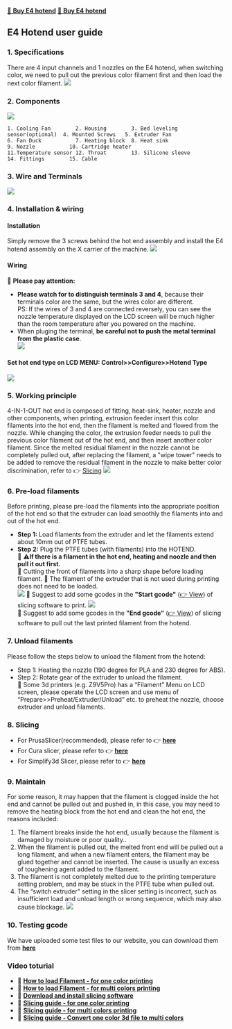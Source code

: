 [:gift: **Buy E4 hotend**](https://bit.ly/39qDtKp)
[:gift: **Buy E4 hotend**](https://www.aliexpress.com/item/1005002951777699.html)

## E4 Hotend user guide
### 1. Specifications
There are 4 input channels and 1 nozzles on the E4 hotend, when switching color, we need to pull out the previous color filament first and then load the next color filament.
![](./E4-1.jpg)

### 2. Components
![](./E4-2.jpg)
>
    1. Cooling Fan        2. Housing        3. Bed leveling sensor(optional)  4. Mounted Screws   5. Extruder Fan
    6. Fan Duck           7. Heating block  8. Heat sink                      9. Nozzle           10. Cartridge heater 
    11.Temperature sensor 12. Throat        13. Silicone sleeve               14. Fittings        15. Cable

### 3. Wire and Terminals
![](./E4-3.jpg)

### 4. Installation & wiring
#### Installation
Simply remove the 3 screws behind the hot end assembly and install the E4 hotend assembly on the X carrier of the machine.
![](./E4-4.jpg)  
#### Wiring
:loudspeaker: **Please pay attention:** 
- **Please watch for to distinguish terminals 3 and 4**, because their terminals  color are the same, but the wires color are different.    
PS: If the wires of 3 and 4 are connected reversely, you can see the nozzle temperature displayed on the LCD screen will be much higher than the room temperature after you powered on the machine.
- When pluging the terminal, **be careful not to push the metal terminal from the plastic case**.  
![](./E4_wiring.jpg)  
#### Set hot end type on LCD MENU: Control>>Configure>>Hotend Type
![](./hotendtype-nonmix.jpg)  

### 5. Working principle
4-IN-1-OUT hot end is composed of fitting, heat-sink, heater, nozzle and other components, when printing, extrusion feeder insert this color filaments into the hot end, then the filament is melted and flowed from the nozzle.
While changing the color, the extrusion feeder needs to pull the previous color filament out of the hot end, and then insert another color filament. 
Since the melted residual filament in the nozzle cannot be completely pulled out, after replacing the filament, a "wipe tower" needs to be added to remove the residual filament in the nozzle to make better color discrimination, refer to :point_right: [Slicing](#8-slicing)
![](./E4-5.jpg) 

###  6. Pre-load filaments
Before printing, please pre-load the filaments into the appropriate position of the hot end so that the extruder can load smoothly the filaments into and out of the hot end.
- **Step 1:** Load filaments from the extruder and let the filaments extend about 10mm out of PTFE tubes.
- **Step 2:** Plug the PTFE tubes (with filaments) into the HOTEND.  
:pushpin: :warning:**If there is a filament in the hot end, heating and noozle and then pull it out first.**    
:pushpin: Cutting the front of filaments into a sharp shape before loading filament. 
:pushpin: The filament of the extruder that is not used during printing does not need to be loaded.   
![](./E4-6.jpg) 
:pushpin: Suggest to add some gcodes in the **"Start gcode"** ([:point_right: View](./E4_start_end_gcode.md)) of slicing software to print. 
![](./Preload_line.jpg)   
:pushpin: Suggest to add some gcodes in the **"End gcode"** ([:point_right: View](./E4_start_end_gcode.md)) of slicing software to pull out the last printed filament from the hotend.      


### 7. Unload filaments
Please follow the steps below to unload the filament from the hotend:
- Step 1: Heating the nozzle (190 degree for PLA and 230 degree for ABS).
- Step 2: Rotate gear of the extruder to unload the filament.   
:star2: Some 3d printers (e.g. Z9V5Pro) has a “Filament” Menu on LCD screen, please operate the LCD screen and use menu of “Prepare>>Preheat/Extruder/Unload” etc. to preheat the nozzle, choose extruder and unload filaments.

### 8. Slicing
- For PrusaSlicer(recommended), please refer to :point_right: [**here**](https://github.com/ZONESTAR3D/Slicing-Guide/tree/master/PrusaSlicer#6-slicing-muti-color-for-e4-hotend)
- For Cura slicer, please refer to :point_right: [**here**](https://github.com/ZONESTAR3D/Slicing-Guide/tree/master/cura)
- For Simplify3d Slicer, please refer to :point_right: [**here**](https://github.com/ZONESTAR3D/Slicing-Guide/tree/master/Simplify3D#slicing-video-toturial-for-z9v5-with-e4-hotend)

### 9. Maintain
For some reason, it may happen that the filament is clogged inside the hot end and cannot be pulled out 
and pushed in, in this case, you may need to remove the heating block from the hot end and clean the 
hot end, the reasons included:
1. The filament breaks inside the hot end, usually because the filament is damaged by moisture or 
poor quality.. 
2. When the filament is pulled out, the melted front end will be pulled out a long filament, and when 
a new filament enters, the filament may be glued together and cannot be inserted. The cause is 
usually an excess of toughening agent added to the filament. 
3. The filament is not completely melted due to the printing temperature setting problem, and may 
be stuck in the PTFE tube when pulled out. 
4. The “switch extruder" setting in the slicer setting is incorrect, such as insufficient load and unload 
length or wrong sequence, which may also cause blockage.
![](E4-8.jpg) 

### 10. Testing gcode
We have uploaded some test files to our website, you can download them from [**here**](../example/readme.md)

### Video toturial
- :movie_camera: [**How to load Filament - for one color printing**](https://youtu.be/6aTF5QnFhi4)
- :movie_camera: [**How to load Filament - for multi colors printing**](https://youtu.be/FyHrAMytlT8)
- :movie_camera: [**Download and install slicing software**](https://youtu.be/SgyXD-kQIeo)  
- :movie_camera: [**Slicing guide - for one color printing**](https://youtu.be/SgyXD-kQIeo4)  
- :movie_camera: [**Slicing guide - for multi colors printing**](https://youtu.be/AIKrszmxvE4)    
- :movie_camera: [**Slicing guide - Convert one color 3d file to multi colors**](https://youtu.be/2LJu4G0T4Zg)    

  